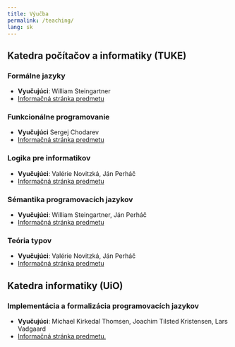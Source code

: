 ```yaml
---
title: Výučba
permalink: /teaching/
lang: sk
---
```



## Katedra počítačov a informatiky (TUKE)

### Formálne jazyky
- **Vyučujúci**: William Steingartner
- [Informačná stránka predmetu](https://kurzy.kpi.fei.tuke.sk/fj/)

### Funkcionálne programovanie
- **Vyučujúci** Sergej Chodarev
- [Informačná stránka predmetu](https://kurzy.kpi.fei.tuke.sk/fp/)

### Logika pre informatikov
- **Vyučujúci**: Valérie Novitzká, Ján Perháč
- [Informačná stránka predmetu](https://kurzy.kpi.fei.tuke.sk/lpi/)

### Sémantika programovacích jazykov
- **Vyučujúci**: William Steingartner, Ján Perháč
- [Informačná stránka predmetu](https://kurzy.kpi.fei.tuke.sk/spj/)

### Teória typov
- **Vyučujúci**: Valérie Novitzká, Ján Perháč
- [Informačná stránka predmetu](https://kurzy.kpi.fei.tuke.sk/tt/)

## Katedra informatiky (UiO)

### Implementácia a formalizácia programovacích jazykov

- **Vyučujúci**: Michael Kirkedal Thomsen, Joachim Tilsted Kristensen, Lars Vadgaard
- [Informačná stránka predmetu.](https://www.uio.no/studier/emner/matnat/ifi/IN5630/index.html)
